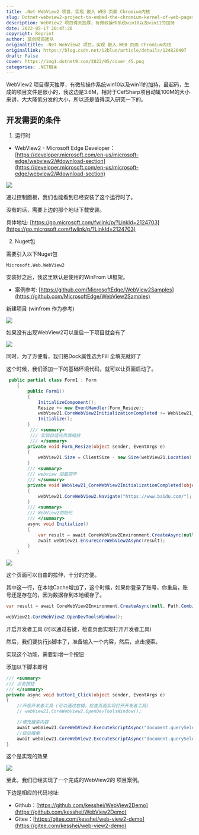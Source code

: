 ```yaml
---
title: .Net WebView2 项目，实现 嵌入 WEB 页面 Chromium内核
slug: Dotnet-webview2-project-to-embed-the-chromium-kernel-of-web-pages
description: WebView2 项目得天独厚，有微软操作系统win10以及win11的加持
date: 2022-05-17 20:47:26
copyright: Reprint
author: 蓝创精英团队
originaltitle: .Net WebView2 项目，实现 嵌入 WEB 页面 Chromium内核
originallink: https://blog.csdn.net/i2blue/article/details/124820407
draft: False
cover: https://img1.dotnet9.com/2022/05/cover_45.png
categories: .NET相关
---
```


WebView2 项目得天独厚，有微软操作系统win10以及win11的加持，最起码，生成的项目文件是很小的，我这边是3.6M，相对于CefSharp项目动辄100M的大小来讲，大大降低分发的大小，所以还是值得深入研究一下的。

## 开发需要的条件

1. 运行时

- WebView2 - Microsoft Edge Developer：[https://developer.microsoft.com/en-us/microsoft-edge/webview2/#download-section](https://developer.microsoft.com/en-us/microsoft-edge/webview2/#download-section)

![](https://img1.dotnet9.com/2022/05/4501.png)

通过控制面板，我们也能看到已经安装了这个运行时了。

没有的话，需要上边的那个地址下载安装。

具体地址: [https://go.microsoft.com/fwlink/p/?LinkId=2124703](https://go.microsoft.com/fwlink/p/?LinkId=2124703)

2. Nuget包

需要引入以下Nuget包

```shell
Microsoft.Web.WebView2
```

安装好之后，我这里默认是使用的WinFrom UI框架。

- 案例参考: [https://github.com/MicrosoftEdge/WebView2Samples](https://github.com/MicrosoftEdge/WebView2Samples)

新建项目 (winfrom 作为参考)

![](https://img1.dotnet9.com/2022/05/4502.png)

如果没有出现WebView2可以重启一下项目就会有了

![](https://img1.dotnet9.com/2022/05/4503.png)

同时，为了方便看，我们把Dock属性选为Fill 全填充就好了

这个时候，我们添加一下的基础环境代码，就可以让页面启动了。

```csharp
 public partial class Form1 : Form
    {
        public Form1()
        {
            InitializeComponent();
            Resize += new EventHandler(Form_Resize);
            webView21.CoreWebView2InitializationCompleted += WebView21_CoreWebView2InitializationCompleted;
            Initialize();
        }
         /// <summary>
         /// 实现自适应页面缩放
         /// </summary>
        private void Form_Resize(object sender, EventArgs e)
        {
            webView21.Size = ClientSize - new Size(webView21.Location);
        }
        /// <summary>
        /// webview 加载完毕
        /// </summary>
        private void WebView21_CoreWebView2InitializationCompleted(object sender, CoreWebView2InitializationCompletedEventArgs e)
        {
            webView21.CoreWebView2.Navigate("https://www.baidu.com/");
        }
        /// <summary>
        /// WebView2初始化
        /// </summary>
        async void Initialize()
        {
            var result = await CoreWebView2Environment.CreateAsync(null, Path.Combine(AppDomain.CurrentDomain.BaseDirectory, "cache"), null);
            await webView21.EnsureCoreWebView2Async(result);
        }
    }
```

![](https://img1.dotnet9.com/2022/05/4504.png)

 这个页面可以自由的拉伸，十分的方便。

其中这一行，在本地Cache增加了，这个时候，如果你登录了账号，你重启，账号还是存在的，因为数据存到本地缓存了。

```csharp
var result = await CoreWebView2Environment.CreateAsync(null, Path.Combine(AppDomain.CurrentDomain.BaseDirectory, "cache"), null);
```

```csharp
webView21.CoreWebView2.OpenDevToolsWindow();
```

 开启开发者工具 (可以通过右键，检查页面实现打开开发者工具)

然后，我们要执行js脚本了，准备输入一个内容，然后，点击搜索。

实现这个功能，需要新增一个按钮

添加以下脚本即可

```csharp
/// <summary>
/// 点击按钮
/// </summary>
private async void button1_Click(object sender, EventArgs e)
{
    //开启开发者工具 (可以通过右键，检查页面实现打开开发者工具)
    // webView21.CoreWebView2.OpenDevToolsWindow();

    //填充搜索内容
    await webView21.CoreWebView2.ExecuteScriptAsync("document.querySelector('#kw').value='1234'");
    //启动搜索
    await webView21.CoreWebView2.ExecuteScriptAsync("document.querySelector('#su').click();");
}
```

这个是实现的效果 

![](https://img1.dotnet9.com/2022/05/4505.png)

 至此，我们已经实现了一个完成的WebView2的 项目案例。

下边是相应的代码地址: 

- Github：[https://github.com/kesshei/WebView2Demo](https://github.com/kesshei/WebView2Demo)
- Gitee：[https://gitee.com/kesshei/web-view2-demo](https://gitee.com/kesshei/web-view2-demo)